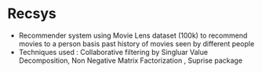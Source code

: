 # Recsys
- Recommender system using Movie Lens dataset (100k) to recommend movies to a person basis past history of movies seen by different people
- Techniques used : Collaborative filtering by Singluar Value Decomposition, Non Negative Matrix Factorization , Suprise package

